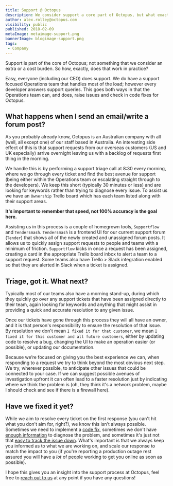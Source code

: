 ```yaml
---
title: Support @ Octopus
description: We consider support a core part of Octopus, but what exactly happens when you need help?
author: alex.rolley@octopus.com
visibility: public
published: 2018-02-09
metaImage: metaimage-support.png
bannerImage: blogimage-support.png
tags:
 - Company
---
```

Support is part of the core of Octopus; not something that we consider an extra or a cost burden.  So how, exactly, does that work in practice?

Easy, everyone (including our CEO) does support. We do have a support focused Operations team that handles most of the load; however every developer answers support queries. This goes both ways in that the Operations team can, and does, raise issues and check in code fixes for Octopus.

## What happens when I send an email/write a forum post?

As you probably already know, Octopus is an Australian company with all (well, all except one) of our staff based in Australia. An interesting side effect of this is that support requests from our overseas customers (US and UK especially) arrive overnight leaving us with a backlog of requests first thing in the morning.

We handle this is by performing a support triage call at 8:30 every morning, where we go through every ticket and find the best avenue for support (being either within the Operations team or escalating straight through to the developers). We keep this short (typically 30 minutes or less) and are looking for keywords rather than trying to diagnose every issue. To assist us we have an `Ownership` Trello board which has each team listed along with their support areas. 

**It's important to remember that speed, not 100% accuracy is the goal here.**

Assisting us in this process is a couple of homegrown tools, `Supportflow` and `Tendersmash`. `Tendersmash` is a frontend UI for our current support forum (`Tender`) that shows all of the newly created and unassigned forum posts. It allows us to quickly assign support requests to people and teams with a minimum of friction. `Supportflow` kicks in once a request has been assigned, creating a card in the appropriate Trello board inbox to alert a team to a support request. Some teams also have Trello > Slack integration enabled so that they are alerted in Slack when a ticket is assigned.

## Triage, got it. What next?

Typically most of our teams also have a morning stand-up, during which they quickly go over any support tickets that have been assigned directly to their team, again looking for keywords and anything that might assist in providing a quick and accurate resolution to any given issue.

Once our tickets have gone through this process they will all have an owner, and it is that person's responsibility to ensure the resolution of that issue. By resolution we don't mean `I fixed it for that customer`, we mean `I fixed it for this customer and all future customers`, either by updating code to resolve a bug, changing the UI to make an operation easier (or possible), or updating our documentation.

Because we’re focused on giving you the best experience we can, when responding to a request we try to think beyond the most obvious next step. We try, wherever possible, to anticipate other issues that could be connected to your case. If we can suggest possible avenues of investigation upfront it can often lead to a faster resolution just by indicating where we think the problem is (oh, they think it's a network problem, maybe I should check and see if there is a firewall here).

## Have we fixed it yet?

While we aim to resolve every ticket on the first response (you can't hit what you don't aim for, right?), we know this isn't always possible. Sometimes we need to implement a [code fix](https://github.com/OctopusDeploy/Issues), sometimes we don't have [enough information](https://octopus.com/docs/support/get-the-raw-output-from-a-task) to diagnose the problem, and sometimes it's just not that [easy to track the issue down](https://xkcd.com/1457/). What's important is that we always keep you informed as to what we are working on, and scale our response to match the impact to you (if you're reporting a production outage rest assured you will have a _lot_ of people working to get you online as soon as possible).

I hope this gives you an insight into the support process at Octopus, feel free to [reach out to us](https://octopus.com/support) at any point if you have any questions!


